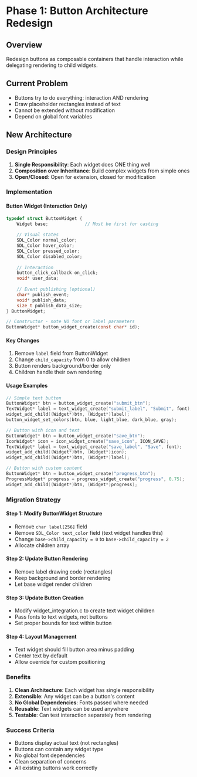 # Phase 1: Button Architecture Redesign

## Overview
Redesign buttons as composable containers that handle interaction while delegating rendering to child widgets.

## Current Problem
- Buttons try to do everything: interaction AND rendering
- Draw placeholder rectangles instead of text
- Cannot be extended without modification
- Depend on global font variables

## New Architecture

### Design Principles
1. **Single Responsibility**: Each widget does ONE thing well
2. **Composition over Inheritance**: Build complex widgets from simple ones
3. **Open/Closed**: Open for extension, closed for modification

### Implementation

#### Button Widget (Interaction Only)
```c
typedef struct ButtonWidget {
    Widget base;              // Must be first for casting
    
    // Visual states
    SDL_Color normal_color;
    SDL_Color hover_color; 
    SDL_Color pressed_color;
    SDL_Color disabled_color;
    
    // Interaction
    button_click_callback on_click;
    void* user_data;
    
    // Event publishing (optional)
    char* publish_event;
    void* publish_data;
    size_t publish_data_size;
} ButtonWidget;

// Constructor - note NO font or label parameters
ButtonWidget* button_widget_create(const char* id);
```

#### Key Changes
1. Remove `label` field from ButtonWidget
2. Change `child_capacity` from 0 to allow children
3. Button renders background/border only
4. Children handle their own rendering

#### Usage Examples
```c
// Simple text button
ButtonWidget* btn = button_widget_create("submit_btn");
TextWidget* label = text_widget_create("submit_label", "Submit", font);
widget_add_child((Widget*)btn, (Widget*)label);
button_widget_set_colors(btn, blue, light_blue, dark_blue, gray);

// Button with icon and text
ButtonWidget* btn = button_widget_create("save_btn");
IconWidget* icon = icon_widget_create("save_icon", ICON_SAVE);
TextWidget* label = text_widget_create("save_label", "Save", font);
widget_add_child((Widget*)btn, (Widget*)icon);
widget_add_child((Widget*)btn, (Widget*)label);

// Button with custom content
ButtonWidget* btn = button_widget_create("progress_btn");
ProgressWidget* progress = progress_widget_create("progress", 0.75);
widget_add_child((Widget*)btn, (Widget*)progress);
```

### Migration Strategy

#### Step 1: Modify ButtonWidget Structure
- Remove `char label[256]` field
- Remove `SDL_Color text_color` field (text widget handles this)
- Change `base->child_capacity = 0` to `base->child_capacity = 2`
- Allocate children array

#### Step 2: Update Button Rendering
- Remove label drawing code (rectangles)
- Keep background and border rendering
- Let base widget render children

#### Step 3: Update Button Creation
- Modify widget_integration.c to create text widget children
- Pass fonts to text widgets, not buttons
- Set proper bounds for text within button

#### Step 4: Layout Management
- Text widget should fill button area minus padding
- Center text by default
- Allow override for custom positioning

### Benefits
1. **Clean Architecture**: Each widget has single responsibility
2. **Extensible**: Any widget can be a button's content
3. **No Global Dependencies**: Fonts passed where needed
4. **Reusable**: Text widgets can be used anywhere
5. **Testable**: Can test interaction separately from rendering

### Success Criteria
- Buttons display actual text (not rectangles)
- Buttons can contain any widget type
- No global font dependencies
- Clean separation of concerns
- All existing buttons work correctly